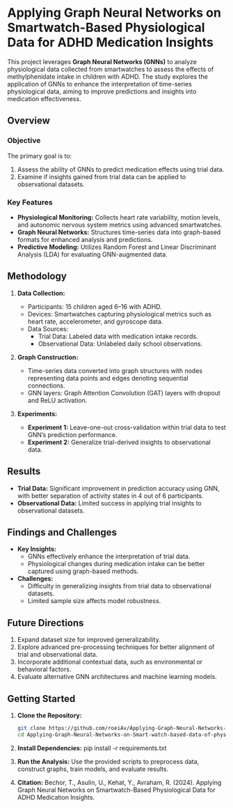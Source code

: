 # Applying Graph Neural Networks on Smartwatch-Based Physiological Data for ADHD Medication Insights

This project leverages **Graph Neural Networks (GNNs)** to analyze physiological data collected from smartwatches to assess the effects of methylphenidate intake in children with ADHD. The study explores the application of GNNs to enhance the interpretation of time-series physiological data, aiming to improve predictions and insights into medication effectiveness.

## Overview

### Objective
The primary goal is to:
1. Assess the ability of GNNs to predict medication effects using trial data.
2. Examine if insights gained from trial data can be applied to observational datasets.

### Key Features
- **Physiological Monitoring:** Collects heart rate variability, motion levels, and autonomic nervous system metrics using advanced smartwatches.
- **Graph Neural Networks:** Structures time-series data into graph-based formats for enhanced analysis and predictions.
- **Predictive Modeling:** Utilizes Random Forest and Linear Discriminant Analysis (LDA) for evaluating GNN-augmented data.

## Methodology

1. **Data Collection:**
   - Participants: 15 children aged 6–16 with ADHD.
   - Devices: Smartwatches capturing physiological metrics such as heart rate, accelerometer, and gyroscope data.
   - Data Sources: 
     - Trial Data: Labeled data with medication intake records.
     - Observational Data: Unlabeled daily school observations.

2. **Graph Construction:**
   - Time-series data converted into graph structures with nodes representing data points and edges denoting sequential connections.
   - GNN layers: Graph Attention Convolution (GAT) layers with dropout and ReLU activation.

3. **Experiments:**
   - **Experiment 1:** Leave-one-out cross-validation within trial data to test GNN’s prediction performance.
   - **Experiment 2:** Generalize trial-derived insights to observational data.

## Results

- **Trial Data:** Significant improvement in prediction accuracy using GNN, with better separation of activity states in 4 out of 6 participants.
- **Observational Data:** Limited success in applying trial insights to observational datasets.

## Findings and Challenges

- **Key Insights:**
  - GNNs effectively enhance the interpretation of trial data.
  - Physiological changes during medication intake can be better captured using graph-based methods.
- **Challenges:**
  - Difficulty in generalizing insights from trial data to observational datasets.
  - Limited sample size affects model robustness.

## Future Directions

1. Expand dataset size for improved generalizability.
2. Explore advanced pre-processing techniques for better alignment of trial and observational data.
3. Incorporate additional contextual data, such as environmental or behavioral factors.
4. Evaluate alternative GNN architectures and machine learning models.

## Getting Started

1. **Clone the Repository:**
   ```bash
   git clone https://github.com/roeiAv/Applying-Graph-Neural-Networks-on-Smart-watch-based-data-of-physiological-parameters.git
   cd Applying-Graph-Neural-Networks-on-Smart-watch-based-data-of-physiological-parameters
2. **Install Dependencies:**
  pip install -r requirements.txt

3. **Run the Analysis:** Use the provided scripts to preprocess data, construct graphs, train models, and evaluate results.

4. **Citation:** Bechor, T., Asulin, U., Kehat, Y., Avraham, R. (2024). Applying Graph Neural Networks on Smartwatch-Based Physiological Data for ADHD Medication Insights.

